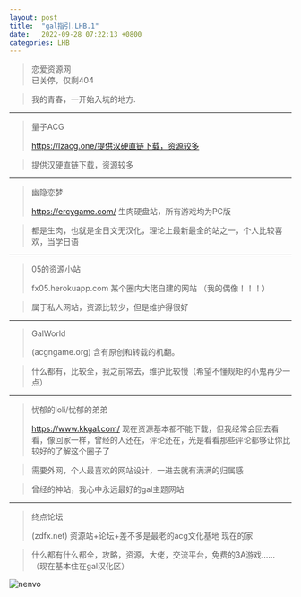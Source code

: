 ```yaml
---
layout: post
title:  "gal指引.LHB.1"
date:   2022-09-28 07:22:13 +0800
categories: LHB
---
```


>恋爱资源网    
已关停，仅剩404

>我的青春，一开始入坑的地方.
---
>量子ACG
> 
>https://lzacg.one/提供汉硬直链下载，资源较多

>提供汉硬直链下载，资源较多
---
>幽隐恋梦
>
>https://ercygame.com/
生肉硬盘站，所有游戏均为PC版

>都是生肉，也就是全日文无汉化，理论上最新最全的站之一，个人比较喜欢，当学日语

 ---
 
> 05的资源小站
>
>fx05.herokuapp.com
某个圈内大佬自建的网站
（我的偶像！！！）

>属于私人网站，资源比较少，但是维护得很好
---
>GalWorld
>
> (acgngame.org)
>含有原创和转载的机翻。

>什么都有，比较全，我之前常去，维护比较慢（希望不懂规矩的小鬼再少一点）

---

>忧郁的loli/忧郁的弟弟
>
>https://www.kkgal.com/
现在资源基本都不能下载，但我经常会回去看看，像回家一样，曾经的人还在，评论还在，光是看看那些评论都够让你比较好的了解这个圈子了

>需要外网，个人最喜欢的网站设计，一进去就有满满的归属感

>曾经的神站，我心中永远最好的gal主题网站

---
>终点论坛
>
> (zdfx.net)
资源站+论坛+差不多是最老的acg文化基地
现在的家

>什么都有什么都全，攻略，资源，大佬，交流平台，免费的3A游戏……
（现在基本住在gal汉化区）

![nenvo](https://i0.hdslb.com/bfs/new_dyn/c19dd2d936ce89f22a8ba353bc4c080a292063385.jpg@1554w.webp)